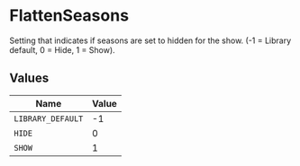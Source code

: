 # FlattenSeasons

Setting that indicates if seasons are set to hidden for the show. (-1 = Library default, 0 = Hide, 1 = Show).


## Values

| Name              | Value             |
| ----------------- | ----------------- |
| `LIBRARY_DEFAULT` | -1                |
| `HIDE`            | 0                 |
| `SHOW`            | 1                 |
